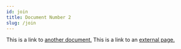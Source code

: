 ```yaml
---
id: join
title: Document Number 2
slug: /join
---
```


This is a link to [another document.](doc3.md) This is a link to an [external page.](http://www.example.com/)
